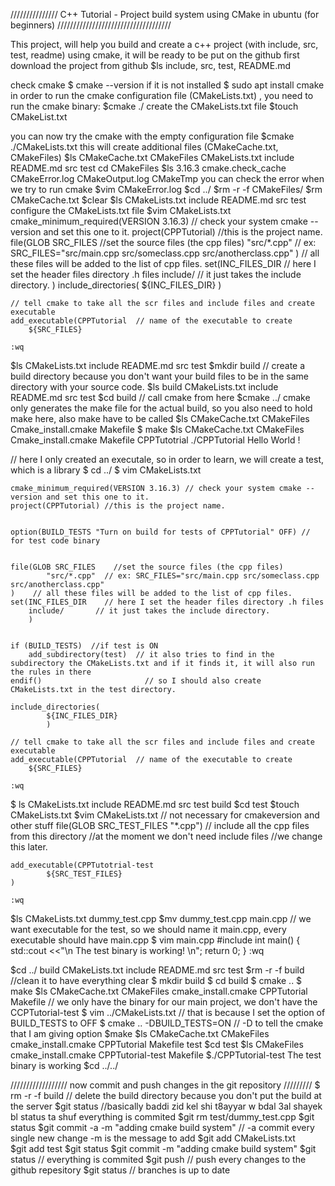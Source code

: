 
/////////////// C++ Tutorial - Project build system using CMake in ubuntu (for beginners) ////////////////////////////////////


This project, will help you build and create a c++ project (with include, src, test, readme) using cmake, it will be ready to be put on the github
first download the project from github
$ls 
	include, src, test, README.md

check cmake $ cmake --version 
if it is not installed $ sudo apt install cmake
in order to run the cmake configuration file (CMakeLists.txt) , you need to run the cmake binary: $cmake ./
create the CMakeLists.txt file $touch CMakeList.txt

you can now try the cmake with the empty configuration file $cmake ./CMakeLists.txt 
this will create additional files (CMakeCache.txt, CMakeFiles)
$ls 
	CMakeCache.txt CMakeFiles CMakeLists.txt include README.md src test
cd CMakeFiles 
$ls
	3.16.3 cmake.check_cache CMakeError.log CMakeOutput.log CMakeTmp
you can check the error when we try to run cmake $vim CMakeError.log
$cd ../
$rm -r -f CMakeFiles/
$rm CMakeCache.txt
$clear
$ls
CMakeLists.txt include README.md src test
configure the CMakeLists.txt file 
$vim CMakeLists.txt
	cmake_minimum_required(VERSION 3.16.3) // check your system cmake --version and set this one to it.
	project(CPPTutorial) //this is the project name. 
	file(GLOB SRC_FILES    //set the source files (the cpp files)
			"src/*.cpp"  // ex: SRC_FILES="src/main.cpp src/someclass.cpp src/anotherclass.cpp"
	)    // all these files will be added to the list of cpp files. 
	set(INC_FILES_DIR    // here I set the header files directory .h files
		include/       // it just takes the include directory.
		)
	include_directories(
			${INC_FILES_DIR}
			)

	// tell cmake to take all the scr files and include files and create executable 
	add_executable(CPPTutorial  // name of the executable to create
		${SRC_FILES}		

	:wq

$ls
CMakeLists.txt include README.md src test 
$mkdir build // create a build directory because you don't want your build files to be in the same directory with your source code. 
$ls 
build CMakeLists.txt include README.md src test 
$cd build // call cmake from here
$cmake ../  cmake only generates the make file for the actual build, so you also need to hold make here, also make have to be called
$ls
CMakeCache.txt CMakeFiles Cmake_install.cmake Makefile
$ make
$ls 
CMakeCache.txt CMakeFiles Cmake_install.cmake Makefile CPPTutotrial
./CPPTutorial
		Hello World ! 


// here I only created an executale, so in order to learn, we will create a test, which is a library
$ cd ../
$ vim CMakeLists.txt

	cmake_minimum_required(VERSION 3.16.3) // check your system cmake --version and set this one to it.
	project(CPPTutorial) //this is the project name. 
	
	
	option(BUILD_TESTS "Turn on build for tests of CPPTutorial" OFF) // for test code binary 


	file(GLOB SRC_FILES    //set the source files (the cpp files)
			"src/*.cpp"  // ex: SRC_FILES="src/main.cpp src/someclass.cpp src/anotherclass.cpp"
	)    // all these files will be added to the list of cpp files. 
	set(INC_FILES_DIR    // here I set the header files directory .h files
		include/       // it just takes the include directory.
		)


	if (BUILD_TESTS)  //if test is ON
		add_subdirectory(test)  // it also tries to find in the subdirectory the CMakeLists.txt and if it finds it, it will also run the rules in there 
	endif()                       // so I should also create CMakeLists.txt in the test directory.

	include_directories(
			${INC_FILES_DIR}
			)

	// tell cmake to take all the scr files and include files and create executable 
	add_executable(CPPTutorial  // name of the executable to create
		${SRC_FILES}		

	:wq

$ ls
CMakeLists.txt include README.md src test build
$cd test
$touch CMakeLists.txt
$vim CMakeLists.txt 
	// not necessary for cmakeversion and other stuff
	file(GLOB SRC_TEST_FILES
		"*.cpp") // include all the cpp files from this directory 
	//at the moment we don't need include files
	//we change this later. 
	
	add_executable(CPPTutotrial-test
			${SRC_TEST_FILES}
	)

	:wq

$ls 
CMakeLists.txt dummy_test.cpp
$mv dummy_test.cpp main.cpp  // we want executable for the test, so we should name it main.cpp, every executable should have main.cpp
$ vim main.cpp
	#include <iostream>
	int main()
	{
	std::cout <<"\n The test binary is working! \n";
	return 0;
	}
	:wq

$cd ../
build CMakeLists.txt include README.md src test 
$rm -r -f build   //clean it to have everything clear
$ mkdir build 
$ cd build 
$ cmake ..
$ make 
$ls 
CMakeCache.txt CMakeFiles cmake_install.cmake CPPTutorial Makefile  // we only have the binary for our main project, we don't have the CCPTutorial-test
$ vim ../CMakeLists.txt // that is because I set the option of BUILD_TESTS to OFF 
$ cmake .. -DBUILD_TESTS=ON    // -D to tell the cmake that I am giving option 
$make
$ls 
CMakeCache.txt CMakeFiles cmake_install.cmake CPPTutorial Makefile test
$cd test
$ls
CMakeFiles cmake_install.cmake CPPTutorial-test Makefile
$./CPPTutorial-test
	The test binary is working
$cd ../../


////////////////// now commit and push changes in the git repository   /////////
$ rm -r -f build // delete the build directory because you don't put the build at the server
$git status   //basically baddi zid kel shi t8ayyar w bdal 3al shayek bl status ta shuf everything is commited
$git rm test/dummy_test.cpp
$git status 
$git commit -a -m "adding cmake build system"       // -a commit every single new change -m is the message to add
$git add CMakeLists.txt   
$git add test 
$git status 
$git commit -m "adding cmake build system"
$git status // everything is commited
$git push // push every changes to the github repesitory
$git status // branches is up to date


